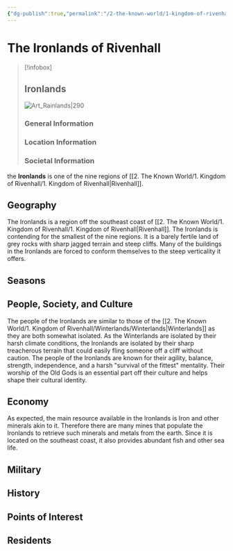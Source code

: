 ```yaml
---
{"dg-publish":true,"permalink":"/2-the-known-world/1-kingdom-of-rivenhall/ironlands/ironlands/","dgPassFrontmatter":true}
---
```


# The Ironlands of Rivenhall
> [!infobox]
> ## Ironlands
>![Art_Rainlands|290](https://img.freepik.com/premium-photo/misty-gothic-landscape-rocky-terrain-with-sharp-boulders-overcast-sky_899449-505917.jpg) 
>### General Information
>### Location Information
>### Societal Information

the **Ironlands** is one of the nine regions of [[2. The Known World/1. Kingdom of Rivenhall/1. Kingdom of Rivenhall\|Rivenhall]]. 
## Geography
The Ironlands is a region off the southeast coast of [[2. The Known World/1. Kingdom of Rivenhall/1. Kingdom of Rivenhall\|Rivenhall]]. The Ironlands is contending for the smallest of the nine regions. It is a barely fertile land of grey rocks with sharp jagged terrain and steep cliffs. Many of the buildings in the Ironlands are forced to conform themselves to the steep verticality it offers.  

## Seasons

## People, Society, and Culture
The people of the Ironlands are similar to those of the [[2. The Known World/1. Kingdom of Rivenhall/Winterlands/Winterlands\|Winterlands]] as they are both somewhat isolated. As the Winterlands are isolated by their harsh climate conditions, the Ironlands are isolated by their sharp treacherous terrain that could easily fling someone off a cliff without caution. The people of the Ironlands are known for their agility, balance, strength, independence, and a harsh "survival of the fittest" mentality. Their worship of the Old Gods is an essential part off their culture and helps shape their cultural identity. 

## Economy
As expected, the main resource available in the Ironlands is Iron and other minerals akin to it. Therefore there are many mines that populate the Ironlands to retrieve such minerals and metals from the earth. Since it is located on the southeast coast, it also provides abundant fish and other sea life.  

## Military

## History

## Points of Interest 

## Residents